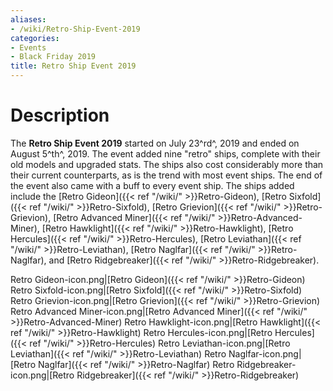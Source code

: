 ```yaml
---
aliases:
- /wiki/Retro-Ship-Event-2019
categories:
- Events
- Black Friday 2019
title: Retro Ship Event 2019
---
```


<div class="TDiv">

# Description

The **Retro Ship Event 2019** started on July 23^rd^, 2019 and ended on August 5^th^, 2019. The event added nine "retro" ships, complete with their old models and upgraded stats. The ships also cost considerably more than their current counterparts, as is the trend with most event ships. The end of the event also came with a buff to every event ship. The ships added include the [Retro Gideon]({{< ref "/wiki/" >}}Retro-Gideon), [Retro Sixfold]({{< ref "/wiki/" >}}Retro-Sixfold), [Retro Grievion]({{< ref "/wiki/" >}}Retro-Grievion), [Retro Advanced Miner]({{< ref "/wiki/" >}}Retro-Advanced-Miner), [Retro Hawklight]({{< ref "/wiki/" >}}Retro-Hawklight), [Retro Hercules]({{< ref "/wiki/" >}}Retro-Hercules), [Retro Leviathan]({{< ref "/wiki/" >}}Retro-Leviathan), [Retro Naglfar]({{< ref "/wiki/" >}}Retro-Naglfar), and [Retro Ridgebreaker]({{< ref "/wiki/" >}}Retro-Ridgebreaker).

Retro Gideon-icon.png|[Retro Gideon]({{< ref "/wiki/" >}}Retro-Gideon) Retro Sixfold-icon.png|[Retro Sixfold]({{< ref "/wiki/" >}}Retro-Sixfold) Retro Grievion-icon.png|[Retro Grievion]({{< ref "/wiki/" >}}Retro-Grievion) Retro Advanced Miner-icon.png|[Retro Advanced Miner]({{< ref "/wiki/" >}}Retro-Advanced-Miner) Retro Hawklight-icon.png|[Retro Hawklight]({{< ref "/wiki/" >}}Retro-Hawklight) Retro Hercules-icon.png|[Retro Hercules]({{< ref "/wiki/" >}}Retro-Hercules) Retro Leviathan-icon.png|[Retro Leviathan]({{< ref "/wiki/" >}}Retro-Leviathan) Retro Naglfar-icon.png|[Retro Naglfar]({{< ref "/wiki/" >}}Retro-Naglfar) Retro Ridgebreaker-icon.png|[Retro Ridgebreaker]({{< ref "/wiki/" >}}Retro-Ridgebreaker)

</div>